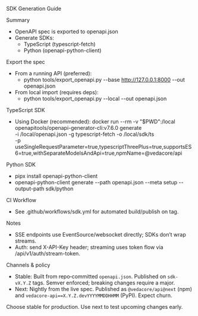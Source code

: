 SDK Generation Guide

Summary
- OpenAPI spec is exported to openapi.json
- Generate SDKs:
  - TypeScript (typescript-fetch)
  - Python (openapi-python-client)

Export the spec
- From a running API (preferred):
  - python tools/export_openapi.py --base http://127.0.0.1:8000 --out openapi.json
- From local import (requires deps):
  - python tools/export_openapi.py --local --out openapi.json

TypeScript SDK
- Using Docker (recommended):
  docker run --rm -v "$PWD":/local openapitools/openapi-generator-cli:v7.6.0 generate \
    -i /local/openapi.json -g typescript-fetch -o /local/sdk/ts \
    -p useSingleRequestParameter=true,typescriptThreePlus=true,supportsES6=true,withSeparateModelsAndApi=true,npmName=@vedacore/api

Python SDK
- pipx install openapi-python-client
- openapi-python-client generate --path openapi.json --meta setup --output-path sdk/python

CI Workflow
- See .github/workflows/sdk.yml for automated build/publish on tag.

Notes
- SSE endpoints use EventSource/websocket directly; SDKs don’t wrap streams.
- Auth: send X-API-Key header; streaming uses token flow via /api/v1/auth/stream-token.

Channels & policy

- Stable: Built from repo‑committed `openapi.json`. Published on `sdk-vX.Y.Z` tags. Semver enforced; breaking changes require a major.
- Next: Nightly from the live spec. Published as `@vedacore/api@next` (npm) and `vedacore-api==X.Y.Z.devYYYYMMDDHHMM` (PyPI). Expect churn.

Choose stable for production. Use next to test upcoming changes early.

